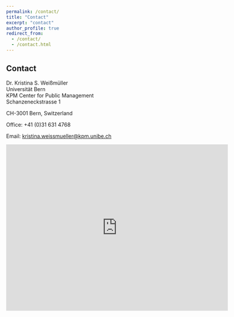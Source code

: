 ```yaml
---
permalink: /contact/
title: "Contact"
excerpt: "contact"
author_profile: true
redirect_from: 
  - /contact/
  - /contact.html
---
```


Contact
--------
Dr. Kristina S. Weißmüller <br>
Universität Bern <br>
KPM Center for Public Management <br>
Schanzeneckstrasse 1 <br>

CH-3001 Bern, Switzerland

Office: +41 (0)31 631 4768

Email: <a href="mailto:kristina.weissmueller@kpm.unibe.ch">kristina.weissmueller@kpm.unibe.ch</a>




<iframe src="https://www.google.com/maps/embed?pb=!1m18!1m12!1m3!1d1361.7988455640746!2d7.4348998006477505!3d46.94994559815681!2m3!1f0!2f0!3f0!3m2!1i1024!2i768!4f13.1!3m3!1m2!1s0x478e39bc3c33395f%3A0xb8c92e62f4ac7d60!2sUniS!5e0!3m2!1sde!2sch!4v1604447179156!5m2!1sde!2sch" width="600" height="450" frameborder="0" style="border:0;" allowfullscreen="" aria-hidden="false" tabindex="0"></iframe>
